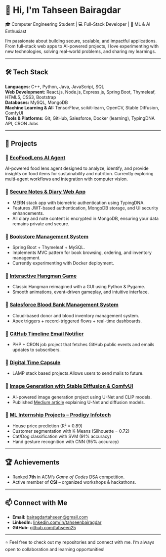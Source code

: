 # 👋 Hi, I'm Tahseen Bairagdar  

🎓 Computer Engineering Student | 💻 Full-Stack Developer | 🤖 ML & AI Enthusiast  

I’m passionate about building secure, scalable, and impactful applications. From full-stack web apps to AI-powered projects, I love experimenting with new technologies, solving real-world problems, and sharing my learnings.  

---

## 🛠️ Tech Stack  
**Languages:** C++, Python, Java, JavaScript, SQL  
**Web Development:** React.js, Node.js, Express.js, Spring Boot, Thymeleaf, HTML5, CSS3, Bootstrap  
**Databases:** MySQL, MongoDB  
**Machine Learning & AI:** TensorFlow, scikit-learn, OpenCV, Stable Diffusion, ComfyUI  
**Tools & Platforms:** Git, GitHub, Salesforce, Docker (learning), TypingDNA API, CRON Jobs  

---

## 🚀 Projects  

### 🔹 [EcoFoodLens AI Agent](#)  
AI-powered food lens agent designed to analyze, identify, and provide insights on food items for sustainability and nutrition. Currently exploring multi-agent workflows and integration with computer vision.  

### 🔹 [Secure Notes & Diary Web App](https://github.com/tahseen25/Notes-Dairy)  
- MERN stack app with biometric authentication using TypingDNA.  
- Features JWT-based authentication, MongoDB storage, and UI security enhancements.
-  All diary and note content is encrypted in MongoDB, ensuring your data remains private and secure. 

### 🔹 [Bookstore Management System](#)  
- Spring Boot + Thymeleaf + MySQL.  
- Implements MVC pattern for book browsing, ordering, and inventory management.  
- Currently experimenting with Docker deployment.  

### 🔹 [Interactive Hangman Game](#)  
- Classic Hangman reimagined with a GUI using Python & Pygame.  
- Smooth animations, event-driven gameplay, and intuitive interface.  

### 🔹 [Salesforce Blood Bank Management System](#)  
- Cloud-based donor and blood inventory management system.  
- Apex triggers + record-triggered flows + real-time dashboards.  

### 🔹 [GitHub Timeline Email Notifier](#)  
- PHP + CRON job project that fetches GitHub public events and emails updates to subscribers.  

### 🔹 [Digital Time Capsule](#)  
- LAMP stack based projects.Allows users to send mails to future. 

### 🔹 [Image Generation with Stable Diffusion & ComfyUI](https://github.com/tahseen25/Image-generation)  
- AI-powered image generation project using U-Net and CLIP models.  
- Published [Medium article](#) explaining U-Net and diffusion models.  

### 🔹 [ML Internship Projects – Prodigy Infotech](#)  
- House price prediction (R² = 0.89)  
- Customer segmentation with K-Means (Silhouette = 0.72)  
- Cat/Dog classification with SVM (91% accuracy)  
- Hand gesture recognition with CNN (95% accuracy)  

---

## 🏆 Achievements  
- Ranked **7th** in ACM’s *Game of Codes* DSA competition.  
- Active member of **CSI** – organized workshops & hackathons.  

---

## 📫 Connect with Me  
- **Email:** bairagdartahseen@gmail.com  
- **LinkedIn:** [linkedin.com/in/tahseenbairagdar](#)  
- **GitHub:** [github.com/tahseen25](https://github.com/tahseen25)  

---

⭐️ Feel free to check out my repositories and connect with me. I’m always open to collaboration and learning opportunities!  
